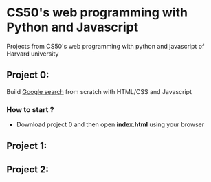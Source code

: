 # CS50's web programming with Python and Javascript
Projects from CS50's web programming with python and javascript of Harvard university

## Project 0: 
Build [Google search](https://www.google.com/) from scratch with HTML/CSS and Javascript
### How to start ?
- Download project 0 and then open **index.html** using your browser

## Project 1:

## Project 2:
